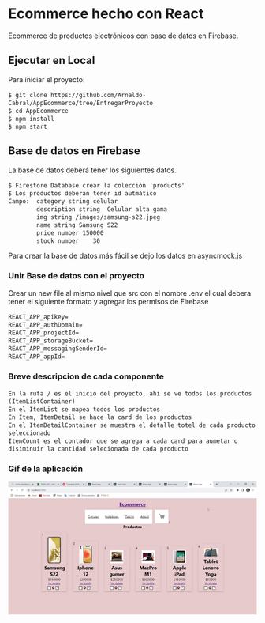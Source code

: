 # Ecommerce hecho con React
Ecommerce de productos electrónicos con base de datos en Firebase.

## Ejecutar en Local
Para iniciar el proyecto:
```
$ git clone https://github.com/Arnaldo-Cabral/AppEcommerce/tree/EntregarProyecto
$ cd AppEcommerce
$ npm install
$ npm start
```

## Base de datos en Firebase
La base de datos deberá tener los siguientes datos.
```
$ Firestore Database crear la colección 'products'
$ Los productos deberan tener id autmático
Campo:  category string celular
        description string  Celular alta gama
        img string /images/samsung-s22.jpeg
        name string Samsung S22
        price number 150000
        stock number    30
```
Para crear la base de datos más fácil se dejo los datos en asyncmock.js

### Unir Base de datos con el proyecto
Crear un new file al mismo nivel que src con el nombre .env
el cual debera tener el siguiente formato y agregar los permisos de Firebase
```
REACT_APP_apikey=
REACT_APP_authDomain=
REACT_APP_projectId=
REACT_APP_storageBucket=
REACT_APP_messagingSenderId=
REACT_APP_appId=
```
### Breve descripcion de cada componente
```
En la ruta / es el inicio del proyecto, ahi se ve todos los productos (ItemListContainer)
En el ItemList se mapea todos los productos
En Item, ItemDetail se hace la card de los productos
En el ItemDetailContainer se muestra el detalle totel de cada producto seleccionado
ItemCount es el contador que se agrega a cada card para aumetar o disiminuir la cantidad selecionada de cada producto
```
### Gif de la aplicación
![alt text](/public/images/ReactApp.gif "Title")


